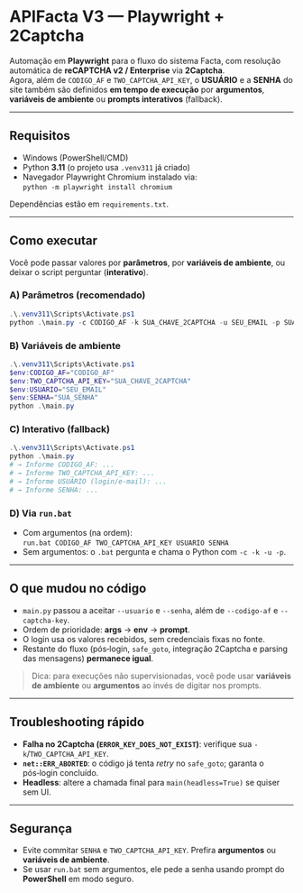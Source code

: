 # APIFacta V3 — Playwright + 2Captcha

Automação em **Playwright** para o fluxo do sistema Facta, com resolução automática de **reCAPTCHA v2 / Enterprise** via **2Captcha**. \
Agora, além de `CODIGO_AF` e `TWO_CAPTCHA_API_KEY`, o **USUÁRIO** e a **SENHA** do site também são definidos **em tempo de execução** por **argumentos**, **variáveis de ambiente** ou **prompts interativos** (fallback).

---

## Requisitos

- Windows (PowerShell/CMD)
- Python **3.11** (o projeto usa `.venv311` já criado)
- Navegador Playwright Chromium instalado via:  
  `python -m playwright install chromium`

Dependências estão em `requirements.txt`.

---

## Como executar

Você pode passar valores por **parâmetros**, por **variáveis de ambiente**, ou deixar o script perguntar (**interativo**).

### A) Parâmetros (recomendado)
```powershell
.\.venv311\Scripts\Activate.ps1
python .\main.py -c CODIGO_AF -k SUA_CHAVE_2CAPTCHA -u SEU_EMAIL -p SUA_SENHA
```

### B) Variáveis de ambiente
```powershell
.\.venv311\Scripts\Activate.ps1
$env:CODIGO_AF="CODIGO_AF"
$env:TWO_CAPTCHA_API_KEY="SUA_CHAVE_2CAPTCHA"
$env:USUARIO="SEU_EMAIL"
$env:SENHA="SUA_SENHA"
python .\main.py
```

### C) Interativo (fallback)
```powershell
.\.venv311\Scripts\Activate.ps1
python .\main.py
# → Informe CODIGO_AF: ...
# → Informe TWO_CAPTCHA_API_KEY: ...
# → Informe USUÁRIO (login/e-mail): ...
# → Informe SENHA: ...
```

### D) Via `run.bat`
- Com argumentos (na ordem):  
  `run.bat CODIGO_AF TWO_CAPTCHA_API_KEY USUARIO SENHA`
- Sem argumentos: o `.bat` pergunta e chama o Python com `-c -k -u -p`.

---

## O que mudou no código

- `main.py` passou a aceitar `--usuario` e `--senha`, além de `--codigo-af` e `--captcha-key`.
- Ordem de prioridade: **args** → **env** → **prompt**.
- O login usa os valores recebidos, sem credenciais fixas no fonte.
- Restante do fluxo (pós‑login, `safe_goto`, integração 2Captcha e parsing das mensagens) **permanece igual**.

> Dica: para execuções não supervisionadas, você pode usar **variáveis de ambiente** ou **argumentos** ao invés de digitar nos prompts.

---

## Troubleshooting rápido

- **Falha no 2Captcha (`ERROR_KEY_DOES_NOT_EXIST`)**: verifique sua `-k`/`TWO_CAPTCHA_API_KEY`.
- **`net::ERR_ABORTED`**: o código já tenta *retry* no `safe_goto`; garanta o pós‑login concluído.
- **Headless**: altere a chamada final para `main(headless=True)` se quiser sem UI.

---

## Segurança

- Evite commitar `SENHA` e `TWO_CAPTCHA_API_KEY`. Prefira **argumentos** ou **variáveis de ambiente**.
- Se usar `run.bat` sem argumentos, ele pede a senha usando prompt do **PowerShell** em modo seguro.
